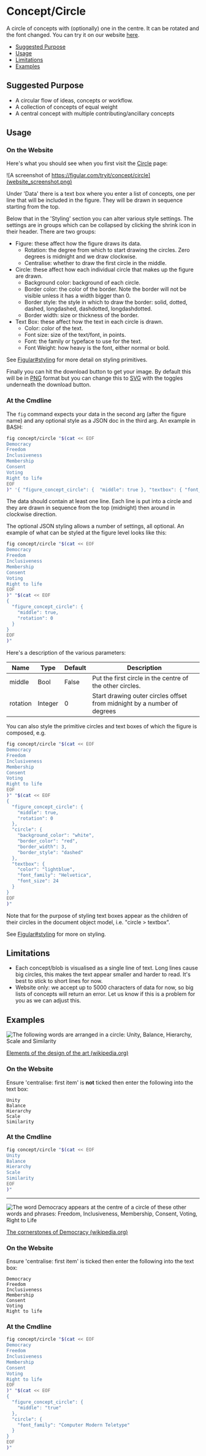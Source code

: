 <!--
SPDX-FileCopyrightText: 2021-2 Galagic Limited, et. al. <https://galagic.com>

SPDX-License-Identifier: CC-BY-SA-4.0

figular generates visualisations from flexible, reusable parts

For full copyright information see the AUTHORS file at the top-level
directory of this distribution or at
[AUTHORS](https://gitlab.com/thegalagic/figular/AUTHORS.md)

This work is licensed under the Creative Commons Attribution 4.0 International
License. You should have received a copy of the license along with this work.
If not, visit http://creativecommons.org/licenses/by/4.0/ or send a letter to
Creative Commons, PO Box 1866, Mountain View, CA 94042, USA.
-->

# Concept/Circle

A circle of concepts with (optionally) one in the centre. It can be rotated
and the font changed. You can try it on our website
[here](https://figular.com/tryit/concept/circle/).

* [Suggested Purpose](#suggested-purpose)
* [Usage](#usage)
* [Limitations](#limitations)
* [Examples](#examples)

## Suggested Purpose

* A circular flow of ideas, concepts or workflow.
* A collection of concepts of equal weight
* A central concept with multiple contributing/ancillary concepts

## Usage

### On the Website

Here's what you should see when you first visit the
[Circle](https://figular.com/tryit/concept/circle/) page:

![A screenshot of https://figular.com/tryit/concept/circle](website_screenshot.png)

Under 'Data' there is a text box where you enter a list of concepts, one per
line that will be included in the figure. They will be drawn in sequence
starting from the top.

Below that in the 'Styling' section you can alter various style settings. The
settings are in groups which can be collapsed by clicking the shrink icon
in their header. There are two groups:

* Figure: these affect how the figure draws its data.
  * Rotation: the degree from which to start drawing the circles. Zero degrees
    is midnight and we draw clockwise.
  * Centralise: whether to draw the first circle in the middle.
* Circle: these affect how each individual circle that makes up the figure are
  drawn.
  * Background color: background of each circle.
  * Border color: the color of the border. Note the border will not be visible
    unless it has a width bigger than 0.
  * Border style: the style in which to draw the border: solid, dotted, dashed,
    longdashed, dashdotted, longdashdotted.
  * Border width: size or thickness of the border.
* Text Box: these affect how the text in each circle is drawn.
  * Color: color of the text.
  * Font size: size of the text/font, in points.
  * Font: the family or typeface to use for the text.
  * Font Weight: how heavy is the font, either normal or bold.

See [Figular#styling](../../Figular.md#styling) for more detail on styling primitives.

Finally you can hit the download button to get your image. By default this will
be in [PNG](https://en.wikipedia.org/wiki/Portable_Network_Graphics) format but
you can change this to
[SVG](https://en.wikipedia.org/wiki/Scalable_Vector_Graphics) with the toggles
underneath the download button.

### At the Cmdline

The `fig` command expects your data in the second arg (after the figure name)
and any optional style as a JSON doc in the third arg. An example in BASH:

```bash
fig concept/circle "$(cat << EOF
Democracy
Freedom
Inclusiveness
Membership
Consent
Voting
Right to life
EOF
)" '{ "figure_concept_circle": {  "middle": true }, "textbox": { "font_family": "Computer Modern Teletype" } }'
```

The data should contain at least one line. Each line is put into a circle and
they are drawn in sequence from the top (midnight) then around in clockwise
direction.

The optional JSON styling allows a number of settings, all optional. An example
of what can be styled at the figure level looks like this:

```bash
fig concept/circle "$(cat << EOF
Democracy
Freedom
Inclusiveness
Membership
Consent
Voting
Right to life
EOF
)" "$(cat << EOF
{
  "figure_concept_circle": {
    "middle": true,
    "rotation": 0
  }
}
EOF
)"
```

Here's a description of the various parameters:

|Name|Type|Default|Description|
|----|----|-------|-----------|
|middle|Bool|False|Put the first circle in the centre of the other circles.|
|rotation|Integer|0|Start drawing outer circles offset from midnight by a number of degrees|

You can also style the primitive circles and text boxes of which the figure is
composed, e.g.

```bash
fig concept/circle "$(cat << EOF
Democracy
Freedom
Inclusiveness
Membership
Consent
Voting
Right to life
EOF
)" "$(cat << EOF
{
  "figure_concept_circle": {
    "middle": true,
    "rotation": 0
  },
  "circle": {
    "background_color": "white",
    "border_color": "red",
    "border_width": 3,
    "border_style": "dashed"
  },
  "textbox": {
    "color": "lightblue",
    "font_family": "Helvetica",
    "font_size": 24
  }
}
EOF
)"
```

Note that for the purpose of styling text boxes appear as the children of their
circles in the document object model, i.e. "circle > textbox".

See [Figular#styling](../../Figular.md#styling) for more on styling.

## Limitations

* Each concept/blob is visualised as a single line of text. Long lines cause big
  circles, this makes the text appear smaller and harder to read. It's best to
  stick to short lines for now.
* Website only: we accept up to 5000 characters of data for now, so big lists
  of concepts will return an error. Let us know if this is a problem for you as
  we can adjust this.

## Examples

![The following words are arranged in a circle: Unity, Balance, Hierarchy, Scale and Similarity](circle_design.svg)

[Elements of the design of the art (wikipedia.org)](https://en.wikipedia.org/wiki/Visual_design_elements_and_principles#Elements_of_the_design_of_the_art)

### On the Website

Ensure 'centralise: first item' is **not** ticked then enter the following into
the text box:

```text
Unity
Balance
Hierarchy
Scale
Similarity
```

### At the Cmdline

```bash
fig concept/circle "$(cat << EOF
Unity 
Balance
Hierarchy 
Scale 
Similarity
EOF
)"
```

---

![The word Democracy appears at the centre of a circle of these other words and phrases: Freedom, Inclusiveness, Membership, Consent, Voting, Right to Life](circle_democracy.svg)

[The cornerstones of Democracy (wikipedia.org)](https://en.wikipedia.org/wiki/Democracy)

### On the Website

Ensure 'centralise: first item' is ticked then enter the following into the text
box:

```text
Democracy
Freedom
Inclusiveness
Membership
Consent
Voting
Right to life
```

### At the Cmdline

```bash
fig concept/circle "$(cat << EOF
Democracy
Freedom
Inclusiveness
Membership
Consent
Voting
Right to life
EOF
)" "$(cat << EOF
{
  "figure_concept_circle": {
    "middle": "true"
  },
  "circle": {
    "font_family": "Computer Modern Teletype"
  }
}
EOF
)"
```
